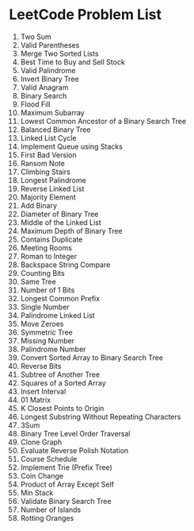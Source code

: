 # LeetCode Problem List

1. Two Sum
2. Valid Parentheses
3. Merge Two Sorted Lists
4. Best Time to Buy and Sell Stock
5. Valid Palindrome
6. Invert Binary Tree
7. Valid Anagram
8. Binary Search
9. Flood Fill
10. Maximum Subarray
11. Lowest Common Ancestor of a Binary Search Tree
12. Balanced Binary Tree
13. Linked List Cycle
14. Implement Queue using Stacks
15. First Bad Version
16. Ransom Note
17. Climbing Stairs
18. Longest Palindrome
19. Reverse Linked List
20. Majority Element
21. Add Binary
22. Diameter of Binary Tree
23. Middle of the Linked List
24. Maximum Depth of Binary Tree
25. Contains Duplicate
26. Meeting Rooms
27. Roman to Integer
28. Backspace String Compare
29. Counting Bits
30. Same Tree
31. Number of 1 Bits
32. Longest Common Prefix
33. Single Number
34. Palindrome Linked List
35. Move Zeroes
36. Symmetric Tree
37. Missing Number
38. Palindrome Number
39. Convert Sorted Array to Binary Search Tree
40. Reverse Bits
41. Subtree of Another Tree
42. Squares of a Sorted Array
43. Insert Interval
44. 01 Matrix
45. K Closest Points to Origin
46. Longest Substring Without Repeating Characters
47. 3Sum
48. Binary Tree Level Order Traversal
49. Clone Graph
50. Evaluate Reverse Polish Notation
51. Course Schedule
52. Implement Trie (Prefix Tree)
53. Coin Change
54. Product of Array Except Self
55. Min Stack
56. Validate Binary Search Tree
57. Number of Islands
58. Rotting Oranges
